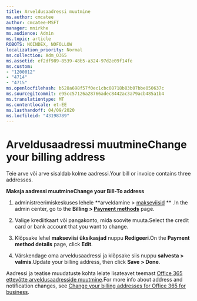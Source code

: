 ```yaml
---
title: Arveldusaadressi muutmine
ms.author: cmcatee
author: cmcatee-MSFT
manager: mnirkhe
ms.audience: Admin
ms.topic: article
ROBOTS: NOINDEX, NOFOLLOW
localization_priority: Normal
ms.collection: Adm_O365
ms.assetid: ef2df989-8539-48b5-a324-97d2e09f14fe
ms.custom:
- "1200012"
- "4714"
- "4715"
ms.openlocfilehash: b528a698f57f0ec1cbc08718b83b07bbe050637c
ms.sourcegitcommit: e95cc57126a28766adec8442ac3a79acb485a1b4
ms.translationtype: MT
ms.contentlocale: et-EE
ms.lasthandoff: 04/09/2020
ms.locfileid: "43198789"
---
```

# <a name="change-your-billing-address"></a><span data-ttu-id="fd2c5-102">Arveldusaadressi muutmine</span><span class="sxs-lookup"><span data-stu-id="fd2c5-102">Change your billing address</span></span>

<span data-ttu-id="fd2c5-103">Teie arve või arve sisaldab kolme aadressi.</span><span class="sxs-lookup"><span data-stu-id="fd2c5-103">Your bill or invoice contains three addresses.</span></span> 

<span data-ttu-id="fd2c5-104">**Maksja aadressi muutmine**</span><span class="sxs-lookup"><span data-stu-id="fd2c5-104">**Change your Bill-To address**</span></span>

1. <span data-ttu-id="fd2c5-105">administreerimiskeskuses lehele \*\*arveldamine > [makseviisid](https://go.microsoft.com/fwlink/p/?linkid=2018806) \*\* .</span><span class="sxs-lookup"><span data-stu-id="fd2c5-105">In the admin center, go to the **Billing > [Payment methods](https://go.microsoft.com/fwlink/p/?linkid=2018806)** page.</span></span> 

2. <span data-ttu-id="fd2c5-106">Valige krediitkaart või pangakonto, mida soovite muuta.</span><span class="sxs-lookup"><span data-stu-id="fd2c5-106">Select the credit card or bank account that you want to change.</span></span> 

3. <span data-ttu-id="fd2c5-107">Klõpsake lehel **makseviisi üksikasjad** nuppu **Redigeeri**.</span><span class="sxs-lookup"><span data-stu-id="fd2c5-107">On the **Payment method details** page, click **Edit**.</span></span> 

4. <span data-ttu-id="fd2c5-108">Värskendage oma arveldusaadressi ja klõpsake siis nuppu **salvesta > valmis**.</span><span class="sxs-lookup"><span data-stu-id="fd2c5-108">Update your billing address, then click **Save > Done**.</span></span> 

<span data-ttu-id="fd2c5-109">Aadressi ja teatise muudatuste kohta leiate lisateavet teemast [Office 365 ettevõtte arveldusaadresside muutmine](https://docs.microsoft.com/microsoft-365/commerce/billing-and-payments/change-your-billing-addresses?view=o365-worldwide).</span><span class="sxs-lookup"><span data-stu-id="fd2c5-109">For more info about address and notification changes, see [Change your billing addresses for Office 365 for business](https://docs.microsoft.com/microsoft-365/commerce/billing-and-payments/change-your-billing-addresses?view=o365-worldwide).</span></span> 
